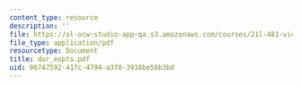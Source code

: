 ```yaml
---
content_type: resource
description: ''
file: https://ol-ocw-studio-app-qa.s3.amazonaws.com/courses/21l-481-victorian-literature-and-culture-spring-2003/0674759241fc4794a3f83918be58b3bd_dur_expts.pdf
file_type: application/pdf
resourcetype: Document
title: dur_expts.pdf
uid: 06747592-41fc-4794-a3f8-3918be58b3bd
---
```


